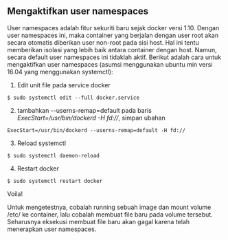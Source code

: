 ## Mengaktifkan user namespaces

User namespaces adalah fitur sekuriti baru sejak docker versi 1.10. Dengan user namespaces ini, maka container yang berjalan dengan user root akan secara otomatis diberikan user non-root pada sisi host. Hal ini tentu memberikan isolasi yang lebih baik antara container dengan host. Namun, secara default user namespaces ini tidaklah aktif. Berikut adalah cara untuk mengaktifkan user namespaces (asumsi menggunakan ubuntu min versi 16.04 yang menggunakan systemctl):

1. Edit unit file pada service docker
  ```
  $ sudo systemctl edit --full docker.service
  ```

2. tambahkan --userns-remap=default pada baris _ExecStart=/usr/bin/dockerd -H fd://_, simpan ubahan
  ```
  ExecStart=/usr/bin/dockerd --userns-remap=default -H fd://
  ```

3. Reload systemctl
  ```
  $ sudo systemctl daemon-reload
  ```

4. Restart docker
  ```
  $ sudo systemctl restart docker
  ```

Voila!

Untuk mengetestnya, cobalah running sebuah image dan mount volume /etc/ ke container, lalu cobalah membuat file baru pada volume tersebut. Seharusnya eksekusi membuat file baru akan gagal karena telah menerapkan user namespaces.
